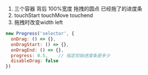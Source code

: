 1. 三个容器 背后 100%宽度 拖拽的圆点 已经拖了的进度条
2. touchStart touchMove touchend
3. 拖拽时改变width left

```js
new Progress('selector', {
  onDrag: () => {},
  onDragStart: () => {},
  onDragEnd: () => {},
  progress: 0.5,    // 指定初始进度条是多少
  disableDrag: false
})
```
